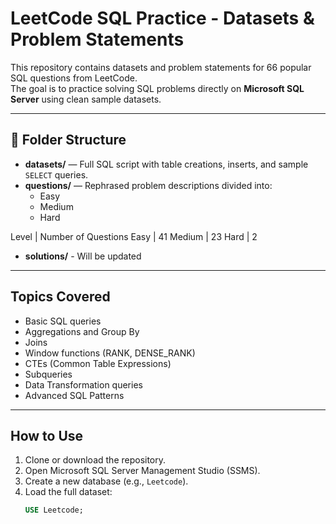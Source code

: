 #  LeetCode SQL Practice - Datasets & Problem Statements

This repository contains datasets and problem statements for 66 popular SQL questions from LeetCode.  
The goal is to practice solving SQL problems directly on **Microsoft SQL Server** using clean sample datasets.

---

## 📂 Folder Structure

- **datasets/** — Full SQL script with table creations, inserts, and sample `SELECT` queries.
- **questions/** — Rephrased problem descriptions divided into:
  - Easy
  - Medium
  - Hard
 
Level   | Number of Questions
Easy    | 41
Medium  | 23
Hard    | 2
- **solutions/** - Will be updated 

---

##  Topics Covered

- Basic SQL queries
- Aggregations and Group By
- Joins
- Window functions (RANK, DENSE_RANK)
- CTEs (Common Table Expressions)
- Subqueries
- Data Transformation queries
- Advanced SQL Patterns

---

##  How to Use

1. Clone or download the repository.
2. Open Microsoft SQL Server Management Studio (SSMS).
3. Create a new database (e.g., `Leetcode`).
4. Load the full dataset:
   ```sql
   USE Leetcode;

